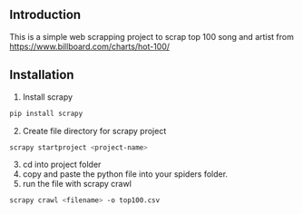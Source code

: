## Introduction

This is a simple web scrapping project to scrap top 100 song and artist from https://www.billboard.com/charts/hot-100/

## Installation

1. Install scrapy
```bash
pip install scrapy
```
2. Create file directory for scrapy project
```bash
scrapy startproject <project-name>
```
3. cd into project folder
4. copy and paste the python file into your spiders folder.
5.   run the file with scrapy crawl
```bash
scrapy crawl <filename> -o top100.csv
```



